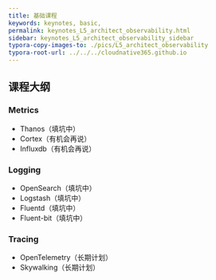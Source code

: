 ```yaml
---
title: 基础课程
keywords: keynotes, basic, 
permalink: keynotes_L5_architect_observability.html
sidebar: keynotes_L5_architect_observability_sidebar
typora-copy-images-to: ./pics/L5_architect_observability
typora-root-url: ../../../cloudnative365.github.io
---
```


## 课程大纲

### Metrics

+ Thanos（填坑中）
+ Cortex（有机会再说）
+ Influxdb（有机会再说）

### Logging

+ OpenSearch（填坑中）
+ Logstash（填坑中）
+ Fluentd（填坑中）
+ Fluent-bit（填坑中）

### Tracing

+ OpenTelemetry（长期计划）
+ Skywalking（长期计划）